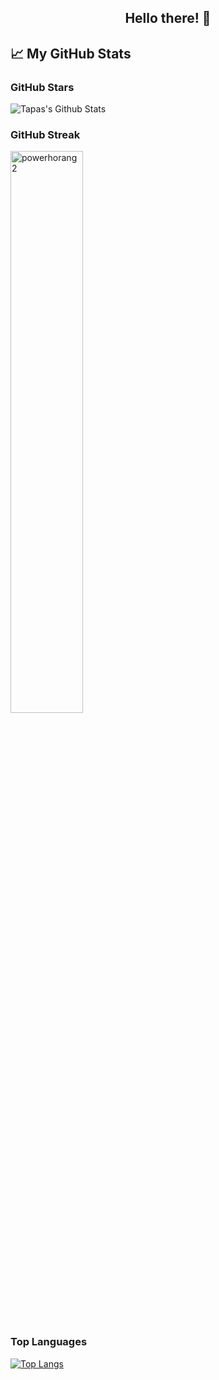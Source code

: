 <h2 align="center">Hello there! 👋</h2>

## 📈 My GitHub Stats
### GitHub Stars

![Tapas's Github Stats](https://github-readme-stats.vercel.app/api?username=powerhorang2&show_icons=true&theme=radical)

### GitHub Streak

<img width="48%" src="https://github-readme-streak-stats.herokuapp.com/?user=powerhorang2&theme=highcontrast&hide_border=true" alt="powerhorang2" />

### Top Languages

[![Top Langs](https://github-readme-stats.vercel.app/api/top-langs/?username=powerhorang2&layout=compact)](https://github.com/anuraghazra/github-readme-stats)
